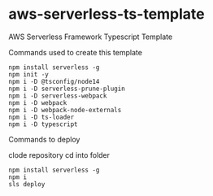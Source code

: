 # aws-serverless-ts-template
AWS Serverless Framework Typescript Template


Commands used to create this template

```
npm install serverless -g
npm init -y
npm i -D @tsconfig/node14
npm i -D serverless-prune-plugin
npm i -D serverless-webpack
npm i -D webpack
npm i -D webpack-node-externals
npm i -D ts-loader
npm i -D typescript
```


Commands to deploy

clode repository
cd into folder
```
npm install serverless -g
npm i
sls deploy
```

